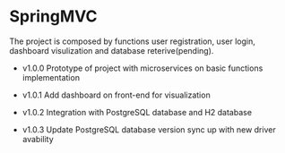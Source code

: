 # SpringMVC
The project is composed by functions user registration, user login, dashboard visulization and database reterive(pending).

* v1.0.0 Prototype of project with microservices on basic functions implementation

* v1.0.1 Add dashboard on front-end for visualization 

* v1.0.2 Integration with PostgreSQL database and H2 database

* v1.0.3 Update PostgreSQL database version sync up with new driver avability

